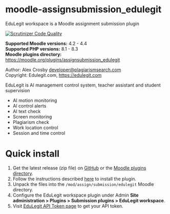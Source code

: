 # moodle-assignsubmission_edulegit

EduLegit workspace is a Moodle assignment submission plugin

[![Scrutinizer Code Quality](https://scrutinizer-ci.com/g/plagiarismsearch/assignsubmission_edulegit/badges/quality-score.png?b=master)](https://scrutinizer-ci.com/g/plagiarismsearch/assignsubmission_edulegit/?branch=master)

**Supported Moodle versions:** 4.2 - 4.4  
**Supported PHP versions:** 8.1 - 8.3  
**Moodle plugins directory:** https://moodle.org/plugins/assignsubmission_edulegit

Author: Alex Crosby <developer@plagiarismsearch.com>  
Copyright: Edulegit.com, https://edulegit.com

EduLegit is AI management control system, teacher assistant and student supervision

* AI motion monitoring
* Al control alerts
* AI text check
* Screen monitoring
* Plagiarism check
* Work location control
* Session and time control

# Quick install

1. Get the latest release (zip file) on [GitHub](https://github.com/plagiarismsearch/assignsubmission_edulegit/releases) or
   the [Moodle plugins directory](https://moodle.org/plugins/assignsubmission_edulegit).
2. Follow the instructions described [here](https://docs.moodle.org/37/en/Installing_plugins) to install the plugin.
3. Unpack the files into the `/mod/assign/submission/edulegit` Moodle directory.
4. Configure the EduLegit workspace plugin under Admin **Site administration > Plugins > Submission plugins > EduLegit workspace**.
5. Visit [EduLegit API Token page](https://app.edulegit.com/account/api) to get your API token.
